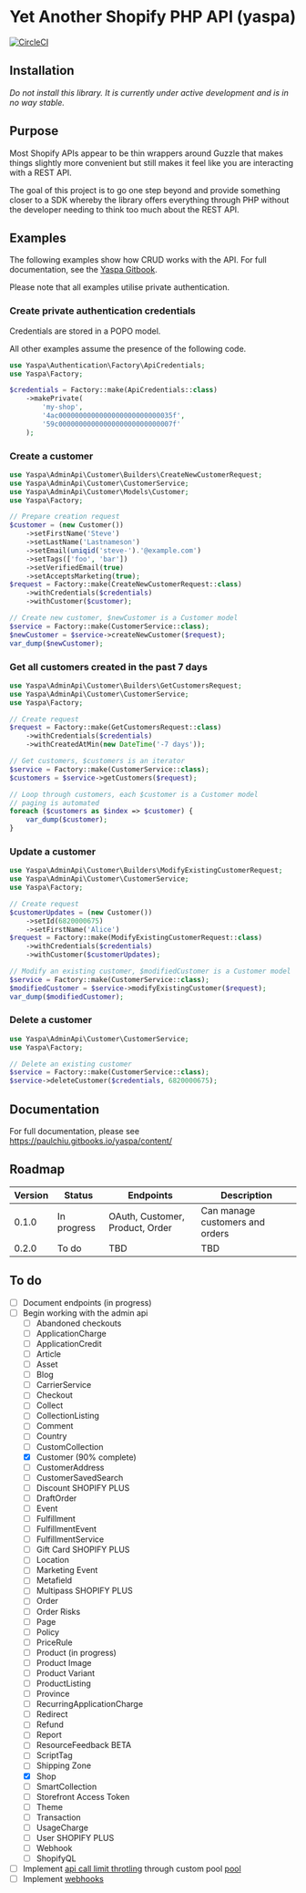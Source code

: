 # Yet Another Shopify PHP API (yaspa)

[![CircleCI](https://circleci.com/gh/paulchiu/yaspa/tree/master.svg?style=svg)](https://circleci.com/gh/paulchiu/yaspa/tree/master)

## Installation

*Do not install this library. It is currently under active development
and is in no way stable.*

## Purpose

Most Shopify APIs appear to be thin wrappers around Guzzle that makes things
slightly more convenient but still makes it feel like you are interacting with a
REST API.

The goal of this project is to go one step beyond and provide something closer
to a SDK whereby the library offers everything through PHP without the developer
needing to think too much about the REST API.

## Examples

The following examples show how CRUD works with the API. For full documentation,
see the [Yaspa Gitbook][docs].

Please note that all examples utilise private authentication.

### Create private authentication credentials

Credentials are stored in a POPO model.

All other examples assume the presence of the following code.

```php
use Yaspa\Authentication\Factory\ApiCredentials;
use Yaspa\Factory;

$credentials = Factory::make(ApiCredentials::class)
    ->makePrivate(
        'my-shop',
        '4ac0000000000000000000000000035f',
        '59c0000000000000000000000000007f'
    );
```

### Create a customer

```php
use Yaspa\AdminApi\Customer\Builders\CreateNewCustomerRequest;
use Yaspa\AdminApi\Customer\CustomerService;
use Yaspa\AdminApi\Customer\Models\Customer;
use Yaspa\Factory;

// Prepare creation request
$customer = (new Customer())
    ->setFirstName('Steve')
    ->setLastName('Lastnameson')
    ->setEmail(uniqid('steve-').'@example.com')
    ->setTags(['foo', 'bar'])
    ->setVerifiedEmail(true)
    ->setAcceptsMarketing(true);
$request = Factory::make(CreateNewCustomerRequest::class)
    ->withCredentials($credentials)
    ->withCustomer($customer);

// Create new customer, $newCustomer is a Customer model
$service = Factory::make(CustomerService::class);
$newCustomer = $service->createNewCustomer($request);
var_dump($newCustomer);
```

### Get all customers created in the past 7 days

```php
use Yaspa\AdminApi\Customer\Builders\GetCustomersRequest;
use Yaspa\AdminApi\Customer\CustomerService;
use Yaspa\Factory;

// Create request
$request = Factory::make(GetCustomersRequest::class)
    ->withCredentials($credentials)
    ->withCreatedAtMin(new DateTime('-7 days'));

// Get customers, $customers is an iterator
$service = Factory::make(CustomerService::class);
$customers = $service->getCustomers($request);

// Loop through customers, each $customer is a Customer model
// paging is automated
foreach ($customers as $index => $customer) {
    var_dump($customer);
}
```

### Update a customer

```php
use Yaspa\AdminApi\Customer\Builders\ModifyExistingCustomerRequest;
use Yaspa\AdminApi\Customer\CustomerService;
use Yaspa\Factory;

// Create request
$customerUpdates = (new Customer())
    ->setId(6820000675)
    ->setFirstName('Alice')
$request = Factory::make(ModifyExistingCustomerRequest::class)
    ->withCredentials($credentials)
    ->withCustomer($customerUpdates);

// Modify an existing customer, $modifiedCustomer is a Customer model
$service = Factory::make(CustomerService::class);
$modifiedCustomer = $service->modifyExistingCustomer($request);
var_dump($modifiedCustomer);
```

### Delete a customer

```php
use Yaspa\AdminApi\Customer\CustomerService;
use Yaspa\Factory;

// Delete an existing customer
$service = Factory::make(CustomerService::class);
$service->deleteCustomer($credentials, 6820000675);
```

## Documentation

For full documentation, please see https://paulchiu.gitbooks.io/yaspa/content/

[docs]: https://paulchiu.gitbooks.io/yaspa/content/

## Roadmap

|Version|Status|Endpoints|Description|
|-------|------|---------|-----------|
|0.1.0|In progress|OAuth, Customer, Product, Order|Can manage customers and orders|
|0.2.0|To do|TBD|TBD|

## To do

- [ ] Document endpoints (in progress)
- [ ] Begin working with the admin api
    - [ ] Abandoned checkouts
    - [ ] ApplicationCharge
    - [ ] ApplicationCredit
    - [ ] Article
    - [ ] Asset
    - [ ] Blog
    - [ ] CarrierService
    - [ ] Checkout
    - [ ] Collect
    - [ ] CollectionListing
    - [ ] Comment
    - [ ] Country
    - [ ] CustomCollection
    - [x] Customer (90% complete)
    - [ ] CustomerAddress
    - [ ] CustomerSavedSearch
    - [ ] Discount SHOPIFY PLUS
    - [ ] DraftOrder
    - [ ] Event
    - [ ] Fulfillment
    - [ ] FulfillmentEvent
    - [ ] FulfillmentService
    - [ ] Gift Card SHOPIFY PLUS
    - [ ] Location
    - [ ] Marketing Event
    - [ ] Metafield
    - [ ] Multipass SHOPIFY PLUS
    - [ ] Order
    - [ ] Order Risks
    - [ ] Page
    - [ ] Policy
    - [ ] PriceRule
    - [ ] Product (in progress)
    - [ ] Product Image
    - [ ] Product Variant
    - [ ] ProductListing
    - [ ] Province
    - [ ] RecurringApplicationCharge
    - [ ] Redirect
    - [ ] Refund
    - [ ] Report
    - [ ] ResourceFeedback BETA
    - [ ] ScriptTag
    - [ ] Shipping Zone
    - [x] Shop
    - [ ] SmartCollection
    - [ ] Storefront Access Token
    - [ ] Theme
    - [ ] Transaction
    - [ ] UsageCharge
    - [ ] User SHOPIFY PLUS
    - [ ] Webhook
    - [ ] ShopifyQL
- [ ] Implement [api call limit throtling][acl] through custom pool [pool][gpool]
- [ ] Implement [webhooks][whs]

[acl]: https://help.shopify.com/api/getting-started/api-call-limit
[gpool]: http://docs.guzzlephp.org/en/stable/quickstart.html#concurrent-requests
[whs]: https://help.shopify.com/api/getting-started/webhooks
